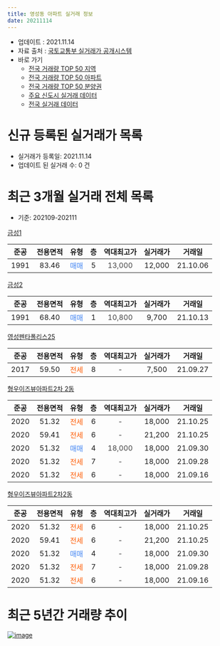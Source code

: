 ```yaml
---
title: 영성동 아파트 실거래 정보
date: 20211114
---
```


* 업데이트 : 2021.11.14
* 자료 출처 : [국토교통부 실거래가 공개시스템](http://rt.molit.go.kr)
* 바로 가기
    * [전국 거래량 TOP 50 지역](https://apt-info.github.io/apt-trade-info/tr)
    * [전국 거래량 TOP 50 아파트](https://apt-info.github.io/apt-trade-info/ta)
    * [전국 거래량 TOP 50 분양권](https://apt-info.github.io/apt-trade-info/tb)
    * [주요 신도시 실거래 데이터](https://apt-info.github.io/apt-trade-info/newtown)
    * [전국 실거래 데이터](https://apt-info.github.io/apt-trade-info/all)



<script async src="https://pagead2.googlesyndication.com/pagead/js/adsbygoogle.js"></script>
<!-- 기본광고 -->
<ins class="adsbygoogle"
     style="display:block"
     data-ad-client="ca-pub-1142216861245946"
     data-ad-slot="4805727019"
     data-ad-format="auto"
     data-full-width-responsive="true"></ins>
<script>
     (adsbygoogle = window.adsbygoogle || []).push({});
</script>


# 신규 등록된 실거래가 목록

* 실거래가 등록일: 2021.11.14
* 업데이트 된 실거래 수: 0 건




<script async src="https://pagead2.googlesyndication.com/pagead/js/adsbygoogle.js"></script>
<!-- 기본광고 -->
<ins class="adsbygoogle"
     style="display:block"
     data-ad-client="ca-pub-1142216861245946"
     data-ad-slot="4805727019"
     data-ad-format="auto"
     data-full-width-responsive="true"></ins>
<script>
     (adsbygoogle = window.adsbygoogle || []).push({});
</script>


# 최근 3개월 실거래 전체 목록
* 기준: 202109-202111


[금성1](https://search.naver.com/search.naver?query=%EA%B8%88%EC%84%B11)

|준공|전용면적|유형|층|역대최고가|실거래가|거래일|
|:---:|:---:|:---:|:---:|:---:|:---:|:---:|
|1991|83.46|<span style="color:#4285F3">매매</span>|5|<span style="color:#444444">13,000</span>|12,000|21.10.06|

[금성2](https://search.naver.com/search.naver?query=%EA%B8%88%EC%84%B12)

|준공|전용면적|유형|층|역대최고가|실거래가|거래일|
|:---:|:---:|:---:|:---:|:---:|:---:|:---:|
|1991|68.40|<span style="color:#4285F3">매매</span>|1|<span style="color:#444444">10,800</span>|9,700|21.10.13|

[영성펜타폴리스25](https://search.naver.com/search.naver?query=%EC%98%81%EC%84%B1%ED%8E%9C%ED%83%80%ED%8F%B4%EB%A6%AC%EC%8A%A425)

|준공|전용면적|유형|층|역대최고가|실거래가|거래일|
|:---:|:---:|:---:|:---:|:---:|:---:|:---:|
|2017|59.50|<span style="color:#FF5A00">전세</span>|8|<span style="color:#444444">-</span>|7,500|21.09.27|

[형우이즈뷰아파트2차 2동](https://search.naver.com/search.naver?query=%ED%98%95%EC%9A%B0%EC%9D%B4%EC%A6%88%EB%B7%B0%EC%95%84%ED%8C%8C%ED%8A%B82%EC%B0%A8+2%EB%8F%99)

|준공|전용면적|유형|층|역대최고가|실거래가|거래일|
|:---:|:---:|:---:|:---:|:---:|:---:|:---:|
|2020|51.32|<span style="color:#FF5A00">전세</span>|6|<span style="color:#444444">-</span>|18,000|21.10.25|
|2020|59.41|<span style="color:#FF5A00">전세</span>|6|<span style="color:#444444">-</span>|21,200|21.10.25|
|2020|51.32|<span style="color:#4285F3">매매</span>|4|<span style="color:#444444">18,000</span>|18,000|21.09.30|
|2020|51.32|<span style="color:#FF5A00">전세</span>|7|<span style="color:#444444">-</span>|18,000|21.09.28|
|2020|51.32|<span style="color:#FF5A00">전세</span>|6|<span style="color:#444444">-</span>|18,000|21.09.16|

[형우이즈뷰아파트2차2동](https://search.naver.com/search.naver?query=%ED%98%95%EC%9A%B0%EC%9D%B4%EC%A6%88%EB%B7%B0%EC%95%84%ED%8C%8C%ED%8A%B82%EC%B0%A82%EB%8F%99)

|준공|전용면적|유형|층|역대최고가|실거래가|거래일|
|:---:|:---:|:---:|:---:|:---:|:---:|:---:|
|2020|51.32|<span style="color:#FF5A00">전세</span>|6|<span style="color:#444444">-</span>|18,000|21.10.25|
|2020|59.41|<span style="color:#FF5A00">전세</span>|6|<span style="color:#444444">-</span>|21,200|21.10.25|
|2020|51.32|<span style="color:#4285F3">매매</span>|4|<span style="color:#444444">-</span>|18,000|21.09.30|
|2020|51.32|<span style="color:#FF5A00">전세</span>|7|<span style="color:#444444">-</span>|18,000|21.09.28|
|2020|51.32|<span style="color:#FF5A00">전세</span>|6|<span style="color:#444444">-</span>|18,000|21.09.16|



<script async src="https://pagead2.googlesyndication.com/pagead/js/adsbygoogle.js"></script>
<!-- 기본광고 -->
<ins class="adsbygoogle"
     style="display:block"
     data-ad-client="ca-pub-1142216861245946"
     data-ad-slot="4805727019"
     data-ad-format="auto"
     data-full-width-responsive="true"></ins>
<script>
     (adsbygoogle = window.adsbygoogle || []).push({});
</script>


# 최근 5년간 거래량 추이


<div style="width:100%;">
    <canvas id="deal_progress" height="200"></canvas>
</div>

<script>
new Chart(document.getElementById("deal_progress"), {
    type: 'line',
    data: {
        labels: ['16.01','16.02','16.03','16.05','16.10','16.11','17.01','17.02','17.03','17.05','17.08','17.09','17.11','17.12','18.01','18.02','18.03','18.05','18.06','18.07','18.08','18.09','18.10','18.11','18.12','19.01','19.02','19.03','19.04','19.05','19.06','19.07','19.08','19.09','19.10','19.11','19.12','20.01','20.02','20.03','20.04','20.05','20.06','20.07','20.08','20.09','20.10','20.11','20.12','21.01','21.02','21.03','21.04','21.05','21.06','21.07','21.08','21.09','21.10'],
        datasets: [{
            label: '매매/분양권',
            data: [2,1,0,2,1,0,0,0,0,1,2,1,3,1,3,2,1,1,59,0,0,1,1,0,0,3,0,1,1,0,1,1,0,0,1,2,3,1,3,3,3,1,9,0,0,4,5,3,2,1,4,2,0,0,3,2,4,2,2],
            borderColor: "rgba(66, 133, 243, 1)",
            backgroundColor: "rgba(66, 133, 243, 0.05)",
            borderWidth: 1,
            pointRadius: 0,
            fill: false,
            lineTension: 0
        },{
            label: '전/월세',
            data: [0,0,1,1,1,1,2,1,1,0,0,0,1,0,2,3,2,2,0,1,1,1,2,1,1,1,1,2,16,1,0,1,5,1,2,0,0,10,2,0,1,3,7,3,2,2,3,2,5,7,5,1,10,7,1,1,4,5,4],
            borderColor: "rgba(255, 90, 0, 1)",
            backgroundColor: "rgba(255, 90, 0, 0.05)",
            borderWidth: 1,
            pointRadius: 0,
            fill: false,
            lineTension: 0
        },{
            label: '합계',
            data: [2,1,1,3,2,1,2,1,1,1,2,1,4,1,5,5,3,3,59,1,1,2,3,1,1,4,1,3,17,1,1,2,5,1,3,2,3,11,5,3,4,4,16,3,2,6,8,5,7,8,9,3,10,7,4,3,8,7,6],
            borderColor: "rgba(0, 0, 0, 1)",
            backgroundColor: "rgba(0, 0, 0, 0.03)",
            borderWidth: 0.1,
            pointRadius: 0,
            fill: true,
            lineTension: 0
        }
        ]
    },
    options: {
        responsive: true,
        title: {
            display: false
        },
        tooltips: {
            mode: 'index',
            intersect: false
        },
        hover: {
            mode: 'nearest',
            intersect: true
        },
        scales: {
            xAxes: [{
                display: true,
                scaleLabel: {
                    display: true,
                    labelString: '년/월'
                }
            }],
            yAxes: [{
                display: true,
                ticks: {
                    suggestedMin: 0,
                },
                scaleLabel: {
                    display: true,
                    labelString: '실거래 수'
                }
            }]
        }
    }
});

</script>


[![image](https://apt-info.github.io/images/2020-01-03-apt-trade-info/1024x500.png)](https://play.google.com/store/apps/details?id=com.aptinfo.apttradeinfo)

